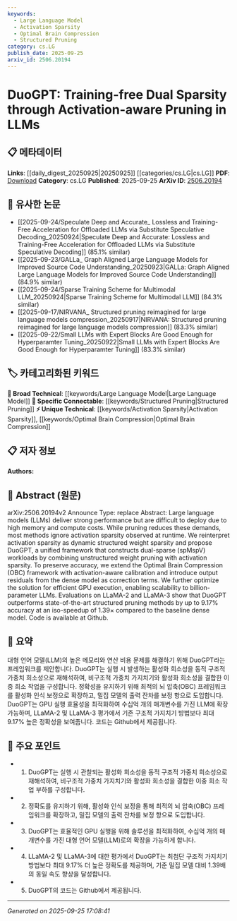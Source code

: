 ```yaml
---
keywords:
  - Large Language Model
  - Activation Sparsity
  - Optimal Brain Compression
  - Structured Pruning
category: cs.LG
publish_date: 2025-09-25
arxiv_id: 2506.20194
---
```


<!-- KEYWORD_LINKING_METADATA:
{
  "processed_timestamp": "2025-09-25T17:08:41.208850",
  "vocabulary_version": "1.0",
  "selected_keywords": [
    "Large Language Model",
    "Activation Sparsity",
    "Optimal Brain Compression",
    "Structured Pruning"
  ],
  "rejected_keywords": [],
  "similarity_scores": {
    "Large Language Model": 0.85,
    "Activation Sparsity": 0.78,
    "Optimal Brain Compression": 0.77,
    "Structured Pruning": 0.8
  },
  "extraction_method": "AI_prompt_based",
  "budget_applied": true,
  "candidates_json": {
    "candidates": [
      {
        "surface": "Large Language Models",
        "canonical": "Large Language Model",
        "aliases": [
          "LLMs"
        ],
        "category": "broad_technical",
        "rationale": "Large Language Models are central to the paper's focus on pruning and optimization, providing a strong link to existing research on model efficiency.",
        "novelty_score": 0.3,
        "connectivity_score": 0.9,
        "specificity_score": 0.6,
        "link_intent_score": 0.85
      },
      {
        "surface": "Activation Sparsity",
        "canonical": "Activation Sparsity",
        "aliases": [
          "Dynamic Structured Weight Sparsity"
        ],
        "category": "unique_technical",
        "rationale": "Activation Sparsity is a novel concept in the paper, crucial for understanding the proposed dual-sparsity framework.",
        "novelty_score": 0.75,
        "connectivity_score": 0.65,
        "specificity_score": 0.8,
        "link_intent_score": 0.78
      },
      {
        "surface": "Optimal Brain Compression",
        "canonical": "Optimal Brain Compression",
        "aliases": [
          "OBC"
        ],
        "category": "unique_technical",
        "rationale": "The Optimal Brain Compression framework is extended in the paper, making it a key technical contribution.",
        "novelty_score": 0.7,
        "connectivity_score": 0.6,
        "specificity_score": 0.85,
        "link_intent_score": 0.77
      },
      {
        "surface": "Structured Pruning",
        "canonical": "Structured Pruning",
        "aliases": [
          "Structured Sparsity"
        ],
        "category": "specific_connectable",
        "rationale": "Structured Pruning is compared against the proposed method, providing a basis for evaluating the paper's contributions.",
        "novelty_score": 0.4,
        "connectivity_score": 0.75,
        "specificity_score": 0.7,
        "link_intent_score": 0.8
      }
    ],
    "ban_list_suggestions": [
      "method",
      "performance",
      "accuracy",
      "baseline"
    ]
  },
  "decisions": [
    {
      "candidate_surface": "Large Language Models",
      "resolved_canonical": "Large Language Model",
      "decision": "linked",
      "scores": {
        "novelty": 0.3,
        "connectivity": 0.9,
        "specificity": 0.6,
        "link_intent": 0.85
      }
    },
    {
      "candidate_surface": "Activation Sparsity",
      "resolved_canonical": "Activation Sparsity",
      "decision": "linked",
      "scores": {
        "novelty": 0.75,
        "connectivity": 0.65,
        "specificity": 0.8,
        "link_intent": 0.78
      }
    },
    {
      "candidate_surface": "Optimal Brain Compression",
      "resolved_canonical": "Optimal Brain Compression",
      "decision": "linked",
      "scores": {
        "novelty": 0.7,
        "connectivity": 0.6,
        "specificity": 0.85,
        "link_intent": 0.77
      }
    },
    {
      "candidate_surface": "Structured Pruning",
      "resolved_canonical": "Structured Pruning",
      "decision": "linked",
      "scores": {
        "novelty": 0.4,
        "connectivity": 0.75,
        "specificity": 0.7,
        "link_intent": 0.8
      }
    }
  ]
}
-->

# DuoGPT: Training-free Dual Sparsity through Activation-aware Pruning in LLMs

## 📋 메타데이터

**Links**: [[daily_digest_20250925|20250925]] [[categories/cs.LG|cs.LG]]
**PDF**: [Download](https://arxiv.org/pdf/2506.20194.pdf)
**Category**: cs.LG
**Published**: 2025-09-25
**ArXiv ID**: [2506.20194](https://arxiv.org/abs/2506.20194)

## 🔗 유사한 논문
- [[2025-09-24/Speculate Deep and Accurate_ Lossless and Training-Free Acceleration for Offloaded LLMs via Substitute Speculative Decoding_20250924|Speculate Deep and Accurate: Lossless and Training-Free Acceleration for Offloaded LLMs via Substitute Speculative Decoding]] (85.1% similar)
- [[2025-09-23/GALLa_ Graph Aligned Large Language Models for Improved Source Code Understanding_20250923|GALLa: Graph Aligned Large Language Models for Improved Source Code Understanding]] (84.9% similar)
- [[2025-09-24/Sparse Training Scheme for Multimodal LLM_20250924|Sparse Training Scheme for Multimodal LLM]] (84.3% similar)
- [[2025-09-17/NIRVANA_ Structured pruning reimagined for large language models compression_20250917|NIRVANA: Structured pruning reimagined for large language models compression]] (83.3% similar)
- [[2025-09-22/Small LLMs with Expert Blocks Are Good Enough for Hyperparamter Tuning_20250922|Small LLMs with Expert Blocks Are Good Enough for Hyperparamter Tuning]] (83.3% similar)

## 🏷️ 카테고리화된 키워드
**🧠 Broad Technical**: [[keywords/Large Language Model|Large Language Model]]
**🔗 Specific Connectable**: [[keywords/Structured Pruning|Structured Pruning]]
**⚡ Unique Technical**: [[keywords/Activation Sparsity|Activation Sparsity]], [[keywords/Optimal Brain Compression|Optimal Brain Compression]]

## 📋 저자 정보

**Authors:** 

## 📄 Abstract (원문)

arXiv:2506.20194v2 Announce Type: replace 
Abstract: Large language models (LLMs) deliver strong performance but are difficult to deploy due to high memory and compute costs. While pruning reduces these demands, most methods ignore activation sparsity observed at runtime. We reinterpret activation sparsity as dynamic structured weight sparsity and propose DuoGPT, a unified framework that constructs dual-sparse (spMspV) workloads by combining unstructured weight pruning with activation sparsity. To preserve accuracy, we extend the Optimal Brain Compression (OBC) framework with activation-aware calibration and introduce output residuals from the dense model as correction terms. We further optimize the solution for efficient GPU execution, enabling scalability to billion-parameter LLMs. Evaluations on LLaMA-2 and LLaMA-3 show that DuoGPT outperforms state-of-the-art structured pruning methods by up to 9.17% accuracy at an iso-speedup of 1.39$\times$ compared to the baseline dense model. Code is available at Github.

## 📝 요약

대형 언어 모델(LLM)의 높은 메모리와 연산 비용 문제를 해결하기 위해 DuoGPT라는 프레임워크를 제안합니다. DuoGPT는 실행 시 발생하는 활성화 희소성을 동적 구조적 가중치 희소성으로 재해석하여, 비구조적 가중치 가지치기와 활성화 희소성을 결합한 이중 희소 작업을 구성합니다. 정확성을 유지하기 위해 최적의 뇌 압축(OBC) 프레임워크를 활성화 인식 보정으로 확장하고, 밀집 모델의 출력 잔차를 보정 항으로 도입합니다. DuoGPT는 GPU 실행 효율성을 최적화하여 수십억 개의 매개변수를 가진 LLM에 확장 가능하며, LLaMA-2 및 LLaMA-3 평가에서 기존 구조적 가지치기 방법보다 최대 9.17% 높은 정확성을 보여줍니다. 코드는 Github에서 제공됩니다.

## 🎯 주요 포인트

- 1. DuoGPT는 실행 시 관찰되는 활성화 희소성을 동적 구조적 가중치 희소성으로 재해석하여, 비구조적 가중치 가지치기와 활성화 희소성을 결합한 이중 희소 작업 부하를 구성합니다.
- 2. 정확도를 유지하기 위해, 활성화 인식 보정을 통해 최적의 뇌 압축(OBC) 프레임워크를 확장하고, 밀집 모델의 출력 잔차를 보정 항으로 도입합니다.
- 3. DuoGPT는 효율적인 GPU 실행을 위해 솔루션을 최적화하여, 수십억 개의 매개변수를 가진 대형 언어 모델(LLM)로의 확장을 가능하게 합니다.
- 4. LLaMA-2 및 LLaMA-3에 대한 평가에서 DuoGPT는 최첨단 구조적 가지치기 방법보다 최대 9.17% 더 높은 정확도를 제공하며, 기준 밀집 모델 대비 1.39배의 동일 속도 향상을 달성합니다.
- 5. DuoGPT의 코드는 Github에서 제공됩니다.


---

*Generated on 2025-09-25 17:08:41*